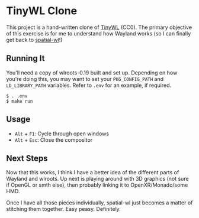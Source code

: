# TinyWL Clone

This project is a hand-written clone of [TinyWL](https://gitlab.freedesktop.org/wlroots/wlroots/-/tree/master/tinywl) (CC0). The primary objective of this exercise is for me to understand how Wayland works (so I can finally get back to [spatial-wl](https://www.github.com/preyneyv/spatial-wl)!)


## Running It

You'll need a copy of wlroots-0.19 built and set up. Depending on how you're doing this, you may want to set your `PKG_CONFIG_PATH` and `LD_LIBRARY_PATH` variables. Refer to `.env` for an example, if required.

```console
$ . .env
$ make run
```


## Usage

- `Alt` + `F1`: Cycle through open windows
- `Alt` + `Esc`: Close the compositor

## Next Steps

Now that this works, I think I have a better idea of the different parts of Wayland and wlroots. Up next is playing around with 3D graphics (not sure if OpenGL or smth else), then probably linking it to OpenXR/Monado/some HMD.

Once I have all those pieces individually, spatial-wl just becomes a matter of stitching them together. Easy peasy. Definitely.

